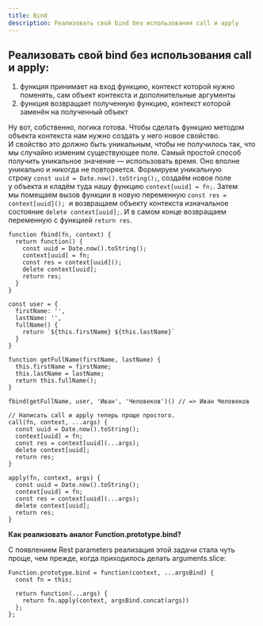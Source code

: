 ```yaml
---
title: Bind
description: Реализовать свой bind без использования call и apply
---
```


## Реализовать свой bind без использования call и apply:

1. функция принимает на вход функцию, контекст которой нужно поменять, сам объект контекста и дополнительные аргументы
2. функция возвращает полученную функцию, контекст которой заменён на полученный объект

Ну вот, собственно, логика готова. Чтобы сделать функцию методом объекта контекста нам нужно создать у него новое свойство. И свойство это должно быть уникальным, чтобы не получилось так, что мы случайно изменим существующее поле. Самый простой способ получить уникальное значение — использовать время. Оно вполне уникально и никогда не повторяется. Формируем уникальную строку `const uuid = Date.now().toString();`, создаём новое поле у объекта и кладём туда нашу функцию `context[uuid] = fn;`. Затем мы помещаем вызов функции в новую переменную `const res = context[uuid]();`
 и возвращаем объекту контекста изначальное состояние `delete context[uuid];`. И в самом конце возвращаем переменную с функцией `return res`.

```tsx
function fbind(fn, context) {
  return function() {
    const uuid = Date.now().toString();
    context[uuid] = fn;
    const res = context[uuid]();
    delete context[uuid];
    return res;
  }
}

const user = {
  firstName: '',
  lastName: '',
  fullName() {
    return `${this.firstName} ${this.lastName}`
  }
}

function getFullName(firstName, lastName) {
  this.firstName = firstName;
  this.lastName = lastName;
  return this.fullName();
}

fbind(getFullName, user, 'Иван', 'Человеков')() // => Иван Человеков
```

```tsx
// Написать call и apply теперь проще простого.
call(fn, context, ...args) {
  const uuid = Date.now().toString();
  context[uuid] = fn;
  const res = context[uuid](...args);
  delete context[uuid];
  return res;
}

apply(fn, context, args) {
  const uuid = Date.now().toString();
  context[uuid] = fn;
  const res = context[uuid](...args);
  delete context[uuid];
  return res;
}
```

**Как реализовать аналог Function.prototype.bind?**

С появлением Rest parameters реализация этой задачи стала чуть проще, чем прежде, когда приходилось делать arguments.slice:

```tsx
Function.prototype.bind = function(context, ...argsBind) {
  const fn = this;

  return function(...args) {
    return fn.apply(context, argsBind.concat(args))
  };
};
```